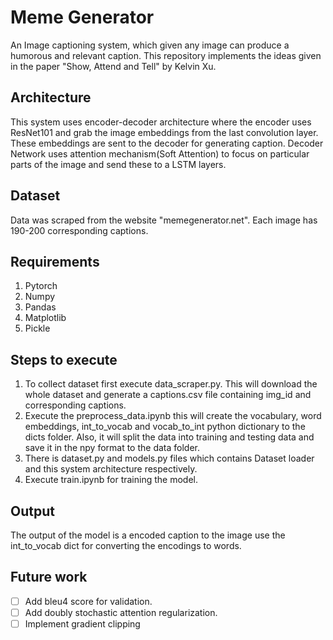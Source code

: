 # Meme Generator
An Image captioning system, which given any image can produce a humorous and relevant caption. This repository implements the ideas given in the paper "Show, Attend and Tell" by Kelvin Xu.

## Architecture
This system uses encoder-decoder architecture where the encoder uses ResNet101 and grab the image embeddings from the last convolution layer. These embeddings are sent to the decoder for generating caption. Decoder Network uses attention mechanism(Soft Attention) to focus on particular parts of the image and send these to a LSTM layers.

## Dataset
Data was scraped from the website "memegenerator.net". Each image has 190-200 corresponding captions.

## Requirements
1. Pytorch
2. Numpy
3. Pandas
4. Matplotlib
5. Pickle

## Steps to execute
1. To collect dataset first execute data_scraper.py. This will download the whole dataset and generate a captions.csv file containing  img_id and corresponding captions.
2. Execute the preprocess_data.ipynb this will create the vocabulary, word embeddings, int_to_vocab and vocab_to_int python dictionary to the dicts folder. Also, it will split the data into training and testing data and save it in the npy format to the data folder.
3. There is dataset.py and models.py files which contains Dataset loader and this system architecture respectively.
4. Execute train.ipynb for training the model.

## Output
The output of the model is a encoded caption to the image use the int_to_vocab dict for converting the encodings to words.

## Future work
- [ ] Add bleu4 score for validation.
- [ ] Add doubly stochastic attention regularization.
- [ ] Implement gradient clipping
